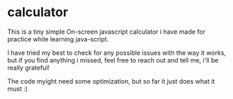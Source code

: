 # calculator
This is a tiny simple On-screen javascript calculator i have made for practice while learning java-script. 

I have tried my best to check for any possible issues with the way it works, but if you find anything i missed, feel free to reach out and tell me, i'll be really grateful!

The code myight need some optimization, but so far it just does what it must :)
